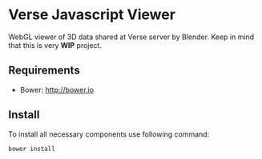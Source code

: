 Verse Javascript Viewer
=======================

WebGL viewer of 3D data shared at Verse server by Blender. Keep in mind that this is very **WIP** project.

Requirements
------------

* Bower: http://bower.io

Install
-------

To install all necessary components use following command:

    bower install
